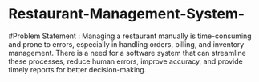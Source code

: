 # Restaurant-Management-System-

#Problem Statement :
Managing a restaurant manually is time-consuming and prone to errors, especially in handling orders, billing, and inventory management. There is a need for a software system that can streamline these processes, reduce human errors, improve accuracy, and provide timely reports for better decision-making.

